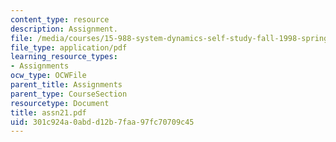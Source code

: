 ```yaml
---
content_type: resource
description: Assignment.
file: /media/courses/15-988-system-dynamics-self-study-fall-1998-spring-1999/301c924a0abdd12b7faa97fc70709c45_assn21.pdf
file_type: application/pdf
learning_resource_types:
- Assignments
ocw_type: OCWFile
parent_title: Assignments
parent_type: CourseSection
resourcetype: Document
title: assn21.pdf
uid: 301c924a-0abd-d12b-7faa-97fc70709c45
---
```

